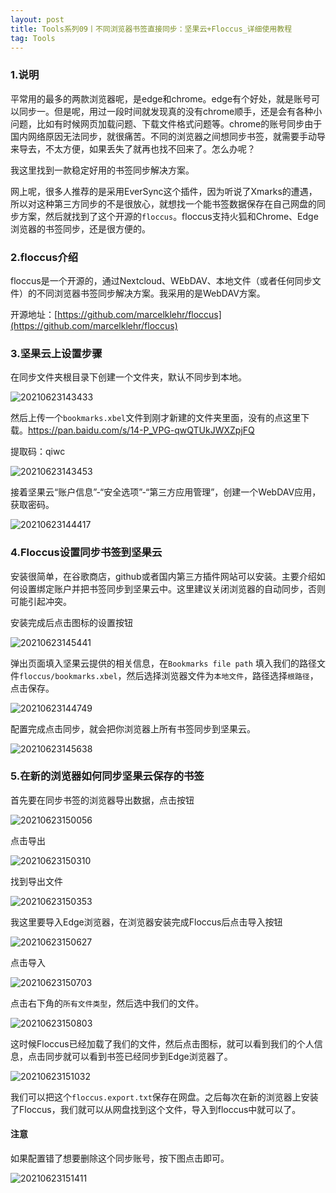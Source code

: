 ```yaml
---
layout: post
title: Tools系列09丨不同浏览器书签直接同步：坚果云+Floccus_详细使用教程
tag: Tools
---
```


### 1.说明

平常用的最多的两款浏览器呢，是edge和chrome。edge有个好处，就是账号可以同步一。但是呢，用过一段时间就发现真的没有chrome顺手，还是会有各种小问题，比如有时候网页加载问题、下载文件格式问题等。chrome的账号同步由于国内网络原因无法同步，就很痛苦。不同的浏览器之间想同步书签，就需要手动导来导去，不太方便，如果丢失了就再也找不回来了。怎么办呢？

我这里找到一款稳定好用的书签同步解决方案。

网上呢，很多人推荐的是采用EverSync这个插件，因为听说了Xmarks的遭遇，所以对这种第三方同步的不是很放心，就想找一个能书签数据保存在自己网盘的同步方案，然后就找到了这个开源的`floccus`。floccus支持火狐和Chrome、Edge浏览器的书签同步，还是很方便的。

### 2.floccus介绍

floccus是一个开源的，通过Nextcloud、WEbDAV、本地文件（或者任何同步文件）的不同浏览器书签同步解决方案。我采用的是WebDAV方案。

开源地址：[https://github.com/marcelklehr/floccus](https://github.com/marcelklehr/floccus)

### 3.坚果云上设置步骤

在同步文件夹根目录下创建一个文件夹，默认不同步到本地。

![20210623143433](https://cdn.jsdelivr.net/gh/luckykang/picture_bed/blogs_images/20210623143433.png)

然后上传一个`bookmarks.xbel`文件到刚才新建的文件夹里面，没有的点这里下载。[https://pan.baidu.com/s/14-P_VPG-qwQTUkJWXZpjFQ 
](https://pan.baidu.com/s/14-P_VPG-qwQTUkJWXZpjFQ 
)

提取码：qiwc 

![20210623143453](https://cdn.jsdelivr.net/gh/luckykang/picture_bed/blogs_images/20210623143453.png)

接着坚果云“账户信息”-“安全选项”-“第三方应用管理”，创建一个WebDAV应用，获取密码。

![20210623144417](https://cdn.jsdelivr.net/gh/luckykang/picture_bed/blogs_images/20210623144417.png)

### 4.Floccus设置同步书签到坚果云

安装很简单，在谷歌商店，github或者国内第三方插件网站可以安装。主要介绍如何设置绑定账户并把书签同步到坚果云中。这里建议关闭浏览器的自动同步，否则可能引起冲突。

安装完成后点击图标的设置按钮

![20210623145441](https://cdn.jsdelivr.net/gh/luckykang/picture_bed/blogs_images/20210623145441.png)

弹出页面填入坚果云提供的相关信息，在`Bookmarks file path`  填入我们的路径文件`floccus/bookmarks.xbel`，然后选择浏览器文件为`本地文件`，路径选择`根路径`，点击保存。

![20210623144749](https://cdn.jsdelivr.net/gh/luckykang/picture_bed/blogs_images/20210623144749.png)

配置完成点击同步，就会把你浏览器上所有书签同步到坚果云。

![20210623145638](https://cdn.jsdelivr.net/gh/luckykang/picture_bed/blogs_images/20210623145638.png)

### 5.在新的浏览器如何同步坚果云保存的书签

首先要在同步书签的浏览器导出数据，点击按钮

![20210623150056](https://cdn.jsdelivr.net/gh/luckykang/picture_bed/blogs_images/20210623150056.png)

点击导出

![20210623150310](https://cdn.jsdelivr.net/gh/luckykang/picture_bed/blogs_images/20210623150310.png)

找到导出文件

![20210623150353](https://cdn.jsdelivr.net/gh/luckykang/picture_bed/blogs_images/20210623150353.png)

我这里要导入Edge浏览器，在浏览器安装完成Floccus后点击导入按钮

![20210623150627](https://cdn.jsdelivr.net/gh/luckykang/picture_bed/blogs_images/20210623150627.png)

点击导入

![20210623150703](https://cdn.jsdelivr.net/gh/luckykang/picture_bed/blogs_images/20210623150703.png)

点击右下角的`所有文件类型`，然后选中我们的文件。

![20210623150803](https://cdn.jsdelivr.net/gh/luckykang/picture_bed/blogs_images/20210623150803.png)

这时候Floccus已经加载了我们的文件，然后点击图标，就可以看到我们的个人信息，点击同步就可以看到书签已经同步到Edge浏览器了。

![20210623151032](https://cdn.jsdelivr.net/gh/luckykang/picture_bed/blogs_images/20210623151032.png)

我们可以把这个`floccus.export.txt`保存在网盘。之后每次在新的浏览器上安装了Floccus，我们就可以从网盘找到这个文件，导入到floccus中就可以了。


#### 注意

如果配置错了想要删除这个同步账号，按下图点击即可。

![20210623151411](https://cdn.jsdelivr.net/gh/luckykang/picture_bed/blogs_images/20210623151411.png)